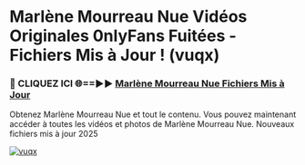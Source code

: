 # Marlène Mourreau Nue Vidéos Originales 0nlyFans Fuitées - Fichiers Mis à Jour ! (vuqx)

<h3>🔴 CLIQUEZ ICI 🌐==►► <a href="https://tinyurl.com/2pmr4ezf" rel="nofollow">Marlène Mourreau Nue Fichiers Mis à Jour</a></h3>

Obtenez Marlène Mourreau Nue et tout le contenu. Vous pouvez maintenant accéder à toutes les vidéos et photos de Marlène Mourreau Nue. Nouveaux fichiers mis à jour 2025

[![vuqx](https://i.imgur.com/6SNvagu.gif)](https://tinyurl.com/2pmr4ezf)
